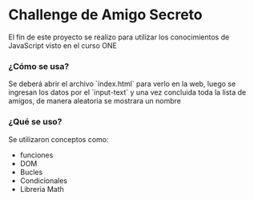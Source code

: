 <h1>Challenge de Amigo Secreto</h1>
<p>El fin de este proyecto se realizo para utilizar los conocimientos de JavaScript visto en el curso ONE</p>

<h3>¿Cómo se usa?</h3>
<p>Se deberá abrir el archivo `index.html` para verlo en la web, luego se ingresan los datos por el `input-text` y una vez concluida toda la lista de amigos, de manera aleatoria se mostrara un nombre</p>

<h3>¿Qué se uso?</h3>
<p>Se utilizaron conceptos como:</p>
<ul>
  <li>funciones</li>
  <li>DOM</li>
  <li>Bucles</li>
  <li>Condicionales</li>
  <li>Libreria Math</li>
</ul>
